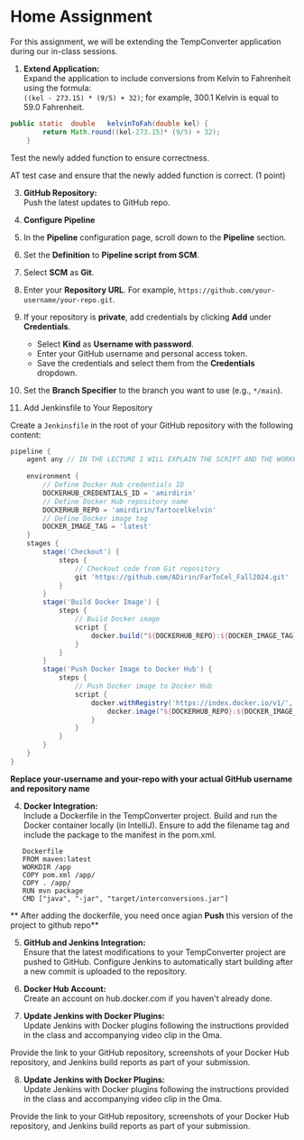 # Home Assignment

For this assignment, we will be extending the TempConverter application during our in-class sessions. 

1. **Extend Application:**  
   Expand the application to include conversions from Kelvin to Fahrenheit using the formula:  
   `((kel - 273.15) * (9/5) + 32)`; for example, 300.1 Kelvin is equal to 59.0 Fahrenheit.  
````java
public static  double	kelvinToFah(double kel) {
		return Math.round((kel-273.15)* (9/5) + 32);
	}
````
Test the newly added function to ensure correctness.

AT test case and ensure that the newly added function is correct. (1 point)

   
3. **GitHub Repository:**  
  Push the latest updates to GitHub repo.

4. **Configure Pipeline**

1. In the **Pipeline** configuration page, scroll down to the **Pipeline** section.
2. Set the **Definition** to **Pipeline script from SCM**.
3. Select **SCM** as **Git**.
4. Enter your **Repository URL**. For example, `https://github.com/your-username/your-repo.git`.
5. If your repository is **private**, add credentials by clicking **Add** under **Credentials**.
   - Select **Kind** as **Username with password**.
   - Enter your GitHub username and personal access token.
   - Save the credentials and select them from the **Credentials** dropdown.
6. Set the **Branch Specifier** to the branch you want to use (e.g., `*/main`).

7. Add Jenkinsfile to Your Repository

Create a `Jenkinsfile` in the root of your GitHub repository with the following content:

```groovy
pipeline {
    agent any // IN THE LECTURE I WILL EXPLAIN THE SCRIPT AND THE WORKFLOW
    
    environment {
        // Define Docker Hub credentials ID
        DOCKERHUB_CREDENTIALS_ID = 'amirdirin'
        // Define Docker Hub repository name
        DOCKERHUB_REPO = 'amirdirin/fartocelkelvin'
        // Define Docker image tag
        DOCKER_IMAGE_TAG = 'latest'
    }
    stages {
        stage('Checkout') {
            steps {
                // Checkout code from Git repository
                git 'https://github.com/ADirin/FarToCel_Fall2024.git'
            }
        }  
        stage('Build Docker Image') {
            steps {
                // Build Docker image
                script {
                    docker.build("${DOCKERHUB_REPO}:${DOCKER_IMAGE_TAG}")
                }
            }
        }
        stage('Push Docker Image to Docker Hub') {
            steps {
                // Push Docker image to Docker Hub
                script {
                    docker.withRegistry('https://index.docker.io/v1/', DOCKERHUB_CREDENTIALS_ID) {
                        docker.image("${DOCKERHUB_REPO}:${DOCKER_IMAGE_TAG}").push()
                    }
                }
            }
        }
    }
}

```
**Replace your-username and your-repo with your actual GitHub username and repository name**

4. **Docker Integration:**  
Include a Dockerfile in the TempConverter project. Build and run the Docker container locally (in IntelliJ). Ensure to add the filename tag and include the package to the manifest in the pom.xml.  
````Docker
   Dockerfile
   FROM maven:latest
   WORKDIR /app
   COPY pom.xml /app/
   COPY . /app/
   RUN mvn package
   CMD ["java", "-jar", "target/interconversions.jar"]
````
** After adding the dockerfile, you need once agian **Push** this version of the project to github repo** 

5. **GitHub and Jenkins Integration:**  
Ensure that the latest modifications to your TempConverter project are pushed to GitHub. Configure Jenkins to automatically start building after a new commit is uploaded to the repository.

7. **Docker Hub Account:**  
Create an account on hub.docker.com if you haven't already done.

8. **Update Jenkins with Docker Plugins:**  
Update Jenkins with Docker plugins following the instructions provided in the class and accompanying video clip in the Oma.

Provide the link to your GitHub repository, screenshots of your Docker Hub repository, and Jenkins build reports as part of your submission.

8. **Update Jenkins with Docker Plugins:**  
Update Jenkins with Docker plugins following the instructions provided in the class and accompanying video clip in the Oma.

Provide the link to your GitHub repository, screenshots of your Docker Hub repository, and Jenkins build reports as part of your submission.
